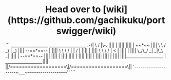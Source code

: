 <h1 align="center"> Head over to [wiki](https://github.com/gachikuku/portswigger/wiki)</h1>
```
    __________________   __________________
.-/|                  \ /                  |\-.
||||                   |                   ||||
||||                   |       ~~*~~       ||||       \ \        / _)  |    _) 
||||    --==*==--      |                   ||||        \ \  \   /   |  |  /  | 
||||                   |                   ||||         \ \  \ /    |    <   | 
||||                   |                   ||||          \_/\_/    _| _|\_\ _| 
||||                   |     --==*==--     ||||
||||                   |                   ||||
||||                   |                   ||||
||||                   |                   ||||
||||                   |                   ||||
||||__________________ | __________________||||
||/===================\|/===================\||
`--------------------~___~-------------------''
```
<!-- https://patorjk.com/software/taag/#p=display&f=Shadow&t=Wiki  -->
<!-- https://www.asciiart.eu/books/books  -->
